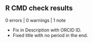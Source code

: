 ## R CMD check results

0 errors | 0 warnings | 1 note

* Fix in Description with ORCID ID.
* Fixed title with no period in the end. 
